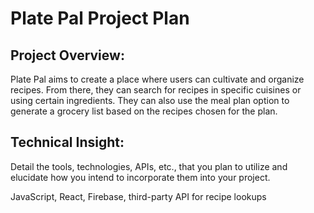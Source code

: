 # Plate Pal Project Plan
## Project Overview: 
Plate Pal aims to create a place where users can cultivate and organize recipes. From there, they can search for recipes in specific cuisines or using certain ingredients. They can also use the meal plan option to generate a grocery list based on the recipes chosen for the plan.
## Technical Insight: 
Detail the tools, technologies, APIs, etc., that you plan to utilize and elucidate how you intend to incorporate them into your project.

JavaScript, React, Firebase, third-party API for recipe lookups

